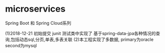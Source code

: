 # microservices
Spring Boot 和 Spring Cloud系列

  (1)2018-12-21 初始提交 junit 测试类中实现了 基于spring-data-jpa各种情况的查询,包括动态sql,分页,单表,多表关联
  (2)本工程实现了多数据, primary为oracle second为mysql
